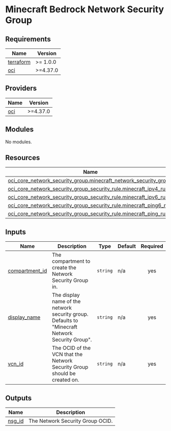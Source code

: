 # Minecraft Bedrock Network Security Group

<!-- BEGINNING OF PRE-COMMIT-TERRAFORM DOCS HOOK -->
## Requirements

| Name | Version |
|------|---------|
| <a name="requirement_terraform"></a> [terraform](#requirement\_terraform) | >= 1.0.0 |
| <a name="requirement_oci"></a> [oci](#requirement\_oci) | >=4.37.0 |

## Providers

| Name | Version |
|------|---------|
| <a name="provider_oci"></a> [oci](#provider\_oci) | >=4.37.0 |

## Modules

No modules.

## Resources

| Name | Type |
|------|------|
| [oci_core_network_security_group.minecraft_network_security_group](https://registry.terraform.io/providers/hashicorp/oci/latest/docs/resources/core_network_security_group) | resource |
| [oci_core_network_security_group_security_rule.minecraft_ipv4_rule](https://registry.terraform.io/providers/hashicorp/oci/latest/docs/resources/core_network_security_group_security_rule) | resource |
| [oci_core_network_security_group_security_rule.minecraft_ipv6_rule](https://registry.terraform.io/providers/hashicorp/oci/latest/docs/resources/core_network_security_group_security_rule) | resource |
| [oci_core_network_security_group_security_rule.minecraft_ping6_rule](https://registry.terraform.io/providers/hashicorp/oci/latest/docs/resources/core_network_security_group_security_rule) | resource |
| [oci_core_network_security_group_security_rule.minecraft_ping_rule](https://registry.terraform.io/providers/hashicorp/oci/latest/docs/resources/core_network_security_group_security_rule) | resource |

## Inputs

| Name | Description | Type | Default | Required |
|------|-------------|------|---------|:--------:|
| <a name="input_compartment_id"></a> [compartment\_id](#input\_compartment\_id) | The compartment to create the Network Security Group in. | `string` | n/a | yes |
| <a name="input_display_name"></a> [display\_name](#input\_display\_name) | The display name of the network security group. Defaults to "Minecraft Network Security Group". | `string` | n/a | yes |
| <a name="input_vcn_id"></a> [vcn\_id](#input\_vcn\_id) | The OCID of the VCN that the Network Security Group should be created on. | `string` | n/a | yes |

## Outputs

| Name | Description |
|------|-------------|
| <a name="output_nsg_id"></a> [nsg\_id](#output\_nsg\_id) | The Network Security Group OCID. |
<!-- END OF PRE-COMMIT-TERRAFORM DOCS HOOK -->
